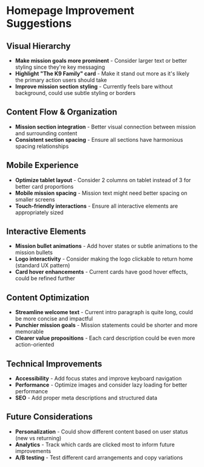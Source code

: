 # Homepage Improvement Suggestions

## Visual Hierarchy
- **Make mission goals more prominent** - Consider larger text or better styling since they're key messaging
- **Highlight "The K9 Family" card** - Make it stand out more as it's likely the primary action users should take
- **Improve mission section styling** - Currently feels bare without background, could use subtle styling or borders

## Content Flow & Organization
- **Mission section integration** - Better visual connection between mission and surrounding content
- **Consistent section spacing** - Ensure all sections have harmonious spacing relationships

## Mobile Experience
- **Optimize tablet layout** - Consider 2 columns on tablet instead of 3 for better card proportions
- **Mobile mission spacing** - Mission text might need better spacing on smaller screens
- **Touch-friendly interactions** - Ensure all interactive elements are appropriately sized

## Interactive Elements
- **Mission bullet animations** - Add hover states or subtle animations to the mission bullets
- **Logo interactivity** - Consider making the logo clickable to return home (standard UX pattern)
- **Card hover enhancements** - Current cards have good hover effects, could be refined further

## Content Optimization
- **Streamline welcome text** - Current intro paragraph is quite long, could be more concise and impactful
- **Punchier mission goals** - Mission statements could be shorter and more memorable
- **Clearer value propositions** - Each card description could be even more action-oriented

## Technical Improvements
- **Accessibility** - Add focus states and improve keyboard navigation
- **Performance** - Optimize images and consider lazy loading for better performance
- **SEO** - Add proper meta descriptions and structured data

## Future Considerations
- **Personalization** - Could show different content based on user status (new vs returning)
- **Analytics** - Track which cards are clicked most to inform future improvements
- **A/B testing** - Test different card arrangements and copy variations